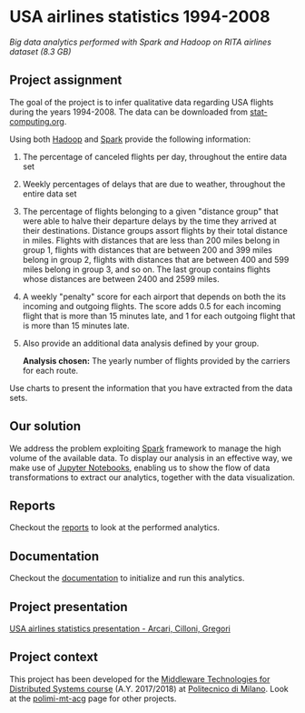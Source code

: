 # USA airlines statistics 1994-2008
*Big data analytics performed with Spark and Hadoop on RITA airlines dataset (8.3 GB)*

## Project assignment

The goal of the project is to infer qualitative data regarding USA flights during the years 1994-2008. The data can be downloaded from [stat-computing.org].

Using both [Hadoop] and [Spark] provide the following information:

1. The percentage of canceled flights per day, throughout the entire data set
2. Weekly percentages of delays that are due to weather, throughout the entire data set
3. The percentage of flights belonging to a given "distance group" that were able to halve their departure delays by the time they arrived at their destinations. Distance groups assort flights by their total distance in miles. Flights with distances that are less than 200 miles belong in group 1, flights with distances that are between 200 and 399 miles belong in group 2, flights with distances that are between 400 and 599 miles belong in group 3, and so on. The last group contains flights whose distances are between 2400 and 2599 miles.
4. A weekly "penalty" score for each airport that depends on both the its incoming and outgoing flights. The score adds 0.5 for each incoming flight that is more than 15 minutes late, and 1 for each outgoing flight that is more than 15 minutes late.
5. Also provide an additional data analysis defined by your group.

	**Analysis chosen:** The yearly number of flights provided by the carriers for each route.

Use charts to present the information that you have extracted from the data sets.


## Our solution

We address the problem exploiting [Spark] framework to manage the high volume of the available data. To display our analysis in an effective way, we make use of [Jupyter Notebooks], enabling us to show the flow of data transformations to extract our analytics, together with the data visualization.


## Reports

Checkout the [reports](reports) to look at the performed analytics.


## Documentation

Checkout the [documentation](docs) to initialize and run this analytics.

## Project presentation

[USA airlines statistics presentation - Arcari, Cilloni, Gregori]

## Project context

This project has been developed for the [Middleware Technologies for Distributed Systems course]
(A.Y. 2017/2018) at [Politecnico di Milano]. Look at the [polimi-mt-acg] page for other projects.


[stat-computing.org]: http://stat-computing.org/dataexpo/2009/the-data.html
[Hadoop]: http://hadoop.apache.org/
[Spark]: https://spark.apache.org/docs/2.3.1/index.html
[Jupyter Notebooks]: https://jupyter.org
[USA airlines statistics presentation - Arcari, Cilloni, Gregori]: https://docs.google.com/presentation/d/1XKK-784P1bkwnZ8rq6e0xIo8rUV5pBWODOKvodT6o3A
[Middleware Technologies for Distributed Systems course]: https://www4.ceda.polimi.it/manifesti/manifesti/controller/ManifestoPublic.do?EVN_DETTAGLIO_RIGA_MANIFESTO=evento&aa=2017&k_cf=225&k_corso_la=481&k_indir=T2A&codDescr=090931&lang=EN&semestre=1&idGruppo=3589&idRiga=216904
[Politecnico di Milano]: https://www.polimi.it
[polimi-mt-acg]: https://github.com/polimi-mt-acg
